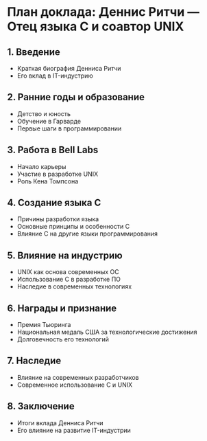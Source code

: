 # План доклада: Деннис Ритчи — Отец языка C и соавтор UNIX

## 1. Введение
- Краткая биография Денниса Ритчи
- Его вклад в IT-индустрию

## 2. Ранние годы и образование
- Детство и юность
- Обучение в Гарварде
- Первые шаги в программировании

## 3. Работа в Bell Labs
- Начало карьеры
- Участие в разработке UNIX
- Роль Кена Томпсона

## 4. Создание языка C
- Причины разработки языка
- Основные принципы и особенности C
- Влияние C на другие языки программирования

## 5. Влияние на индустрию
- UNIX как основа современных ОС
- Использование C в разработке ПО
- Наследие в современных технологиях

## 6. Награды и признание
- Премия Тьюринга
- Национальная медаль США за технологические достижения
- Долговечность его технологий

## 7. Наследие
- Влияние на современных разработчиков
- Современное использование C и UNIX

## 8. Заключение
- Итоги вклада Денниса Ритчи
- Его влияние на развитие IT-индустрии

